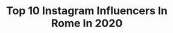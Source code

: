 ---
title: Top 10 Instagram Influencers In Rome In 2020
description: Identify the most popular Instagram accounts on inBeat.
platform: Instagram
profiles:
  - username: "camillafalsini"
    fullname: >-
      C A M I L L A F A L S I N I
    location: "Italy"
    followers: 19564
    engagement: 422
    commentsToLikes: 0.013000
    avatar: "https://scontent-ams4-1.cdninstagram.com/v/t51.2885-19/s320x320/84265154_213262386525689_2751132857547096064_n.jpg?_nc_ht=scontent-ams4-1.cdninstagram.com&_nc_ohc=sGNEMrPJKB4AX_lKFZm&oh=b2d72fa1d71e89aa65522680a7401b9d&oe=5EB07186"
    verified: false
    hashtags: "#collaboration, #arte, #mural, #thisisnotazoo"
  - username: "anna.targa"
    fullname: >-
      Anna Targa
    location: "Italy"
    followers: 27402
    engagement: 757
    commentsToLikes: 0.096262
    avatar: "https://scontent-ams4-1.cdninstagram.com/v/t51.2885-19/s320x320/58423664_814608138924427_8985677268110016512_n.jpg?_nc_ht=scontent-ams4-1.cdninstagram.com&_nc_ohc=hY-JqeZzxvwAX-Z3mWn&oh=296dad0e1227a2c5634ce40ef47578fe&oe=5EB7FAFE"
    verified: false
    hashtags: "#myself, #portraits, #portraitartist, #cityports"
  - username: "angelicaceci95"
    fullname: >-
      Angelica 💙
    location: "Italy"
    followers: 3037
    engagement: 3177
    commentsToLikes: 0.115896
    avatar: "https://scontent-nrt1-1.cdninstagram.com/v/t51.2885-19/s320x320/47581445_535079433677501_6580833699355426816_n.jpg?_nc_ht=scontent-nrt1-1.cdninstagram.com&_nc_ohc=mVvdyGJzOSQAX-rPpOx&oh=f6d151694e91ffa450d326611145195c&oe=5E9DBB36"
    verified: false
    hashtags: "#fititalia, #style, #beauty, #health"
  - username: "gianmarco_rottaro"
    fullname: >-
      So.Gian👽
    location: "Italy"
    followers: 784325
    engagement: 2574
    commentsToLikes: 0.019808
    avatar: "https://scontent-ams4-1.cdninstagram.com/v/t51.2885-19/s320x320/91176964_2409549199336488_3743031876403593216_n.jpg?_nc_ht=scontent-ams4-1.cdninstagram.com&_nc_ohc=tAWxPeP88jIAX-98oj0&oh=ca7352d0df7dfb79b970ab82516dcbcb&oe=5EBD165E"
    verified: false
    hashtags: "#dgmillennialskin, #adv, #dgtiktok, #dgfattoamano"
  - username: "annarunny"
    fullname: >-
      Anna
    location: "Italy"
    followers: 4352
    engagement: 1761
    commentsToLikes: 0.139162
    avatar: "https://scontent-nrt1-1.cdninstagram.com/v/t51.2885-19/s320x320/16230080_1670672043225878_5926567814893666304_n.jpg?_nc_ht=scontent-nrt1-1.cdninstagram.com&_nc_ohc=A-160OZVMg4AX87qqTw&oh=a500ffa4b763ad0fc61445dbbd2f2e91&oe=5EB77B42"
    verified: false
    hashtags: "#videogelso, #enertoritalia, #lung8, #asicseurope"
  - username: "valentina.fitmum"
    fullname: >-
      🏋️‍♂️FITMOM🏋️‍♂️
    location: "Italy"
    followers: 5243
    engagement: 1897
    commentsToLikes: 0.205335
    avatar: "https://scontent-ams4-1.cdninstagram.com/v/t51.2885-19/s320x320/74854777_537982233712752_8227555539672891392_n.jpg?_nc_ht=scontent-ams4-1.cdninstagram.com&_nc_ohc=0AAPkmODSyAAX85rNtY&oh=636f0e053ddb7e5b1fb35f27c0ae2f24&oe=5EBB1384"
    verified: false
    hashtags: "#fitnesslifestyle, #instaworkout, #instamoment, #instamakeup"
  - username: "federipalermo"
    fullname: >-
      Federica Palermo
    location: "Italy"
    followers: 9733
    engagement: 1314
    commentsToLikes: 0.067556
    avatar: "https://instagram.fhan2-4.fna.fbcdn.net/v/t51.2885-19/s320x320/90068010_3566576240080891_3434168395757518848_n.jpg?_nc_ht=instagram.fhan2-4.fna.fbcdn.net&_nc_ohc=uG7YD0yfO0EAX_1LrXV&oh=6526be012f83db7f1f851c2a75c01429&oe=5EAF4CA7"
    verified: false
    hashtags: "#poser, #hype, #longhair, #purple"
  - username: "maxman80_"
    fullname: >-
      Massimiliano Mancini
    location: "Italy"
    followers: 602
    engagement: 1950
    commentsToLikes: 0.115249
    avatar: "https://scontent-lax3-1.cdninstagram.com/vp/a52f656e73813ad76c5b0197dae785ed/5DDA9C0A/t51.2885-19/s320x320/65409026_637846466726973_4586961480842215424_n.jpg?_nc_ht=scontent-lax3-1.cdninstagram.com"
    verified: false
    hashtags: "#vintageportrait, #vintageoutfit, #redblue, #classicstyles"
  - username: "tatianafarnese"
    fullname: >-
      Tatianita
    location: "Italy"
    followers: 100926
    engagement: 720
    commentsToLikes: 0.024993
    avatar: "https://scontent-ams4-1.cdninstagram.com/v/t51.2885-19/s320x320/90637356_2809752365780716_7178689384567275520_n.jpg?_nc_ht=scontent-ams4-1.cdninstagram.com&_nc_ohc=ECTAfzgk6I0AX9Gb36X&oh=de8c9516e29c9a941087e547a15e1ea3&oe=5EB7F74F"
    verified: false
    hashtags: "#sofa, #modaslow, #florence, #athens"
  - username: "davide.264"
    fullname: >-
      DAVIDE NAPOLITANO
    location: "Italy"
    followers: 35746
    engagement: 392
    commentsToLikes: 0.140436
    avatar: "https://scontent-ssn1-1.cdninstagram.com/v/t51.2885-19/s320x320/80549903_490089905219615_3320188192879017984_n.jpg?_nc_ht=scontent-ssn1-1.cdninstagram.com&_nc_ohc=F6Oyj-J2J5cAX8ZPaKA&oh=dc3870615fbea1e74c39a3703f5bb147&oe=5EA4F066"
    verified: false
    hashtags: "#animals, #vivalavida, #winner, #iorestoacasa"
---